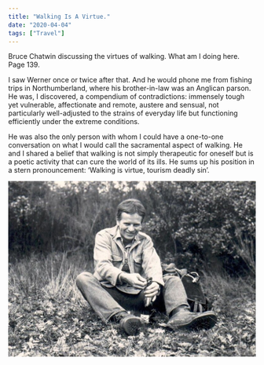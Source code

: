 ```yaml
---
title: "Walking Is A Virtue."
date: "2020-04-04"
tags: ["Travel"]
---
```


Bruce Chatwin discussing the virtues of walking. What am I doing here. Page 139.

I saw Werner once or twice after that. And he would phone me from fishing trips in Northumberland, where his brother-in-law was an Anglican parson. He was, I discovered, a compendium of contradictions: immensely tough yet vulnerable, affectionate and remote, austere and sensual, not particularly well-adjusted to the strains of everyday life but functioning efficiently under the extreme conditions.

He was also the only person with whom I could have a one-to-one conversation on what I would call the sacramental aspect of walking. He and I shared a belief that walking is not simply therapeutic for oneself but is a poetic activity that can cure the world of its ills. He sums up his position in a stern pronouncement: ‘Walking is virtue, tourism deadly sin’.

![Bruce Chatwin](images/bruceChatwin_Walking.jpg)
